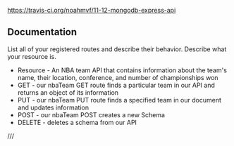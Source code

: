 https://travis-ci.org/noahmvf/11-12-mongodb-express-api


## Documentation
List all of your registered routes and describe their behavior. Describe what your resource is. 
- Resource - An NBA team API that contains information about the team's name, their location, conference, and number of championships won
- GET - our nbaTeam GET route finds a particular team in our API and returns an object of its information 
- PUT - our nbaTeam PUT route finds a specified team in our document and updates information
- POST - our nbaTeam POST creates a new Schema
- DELETE - deletes a schema from our API

///


